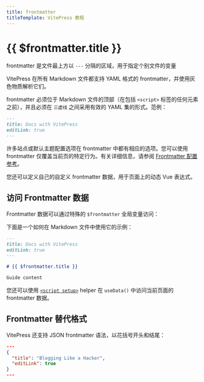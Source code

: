 ```yaml
---
title: frontmatter
titleTemplate: VitePress 教程
---
```


# {{ $frontmatter.title }}

frontmatter 是文件最上方以 `---` 分隔的区域，用于指定个别文件的变量

VitePress 在所有 Markdown 文件都支持 YAML 格式的 frontmatter，并使用灰色物质解析它们。

frontmatter 必须位于 Markdown 文件的顶部（在包括 `<script>` 标签的任何元素之前），并且必须在 `三虚线` 之间采用有效的 YAML 集的形式。范例：

```md
---
title: Docs with VitePress
editLink: true
---
```

许多站点或默认主题配置选项在 frontmatter 中都有相应的选项。您可以使用 frontmatter 仅覆盖当前页的特定行为。有关详细信息，请参阅 [Frontmatter 配置参考](https://vitepress.dev/reference/frontmatter-config)。

您还可以定义自己的自定义 frontmatter 数据，用于页面上的动态 Vue 表达式。

## 访问 Frontmatter 数据

Frontmatter 数据可以通过特殊的 `$frontmatter` 全局变量访问：

下面是一个如何在 Markdown 文件中使用它的示例：

```md
---
title: Docs with VitePress
editLink: true
---

# {{ $frontmatter.title }}

Guide content
```

您还可以使用 [`<script setup>`](https://vitepress.dev/reference/runtime-api#usedata) helper 在 `useData()` 中访问当前页面的 frontmatter 数据。

## Frontmatter 替代格式

VitePress 还支持 JSON frontmatter 语法，以花括号开头和结尾：

```json
---
{
  "title": "Blogging Like a Hacker",
  "editLink": true
}
---
```
